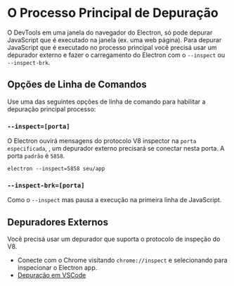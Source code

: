 # O Processo Principal de Depuração

O DevTools em uma janela do navegador do Electron, só pode depurar JavaScript que é executado na janela (ex. uma web página). Para depurar JavaScript que é executado no processo principal você precisá usar um depurador externo e fazer o carregamento do Electron com o `--inspect` ou `--inspect-brk`.

## Opções de Linha de Comandos

Use uma das seguintes opções de linha de comando para habilitar a depuração principal processo:

### `--inspect=[porta]`

O Electron ouvirá mensagens do protocolo V8 inspector na `porta especificada`, , um depurador externo precisará se conectar nesta porta. A porta `padrão` é `5858`.

```shell
electron --inspect=5858 seu/app
```

### `--inspect-brk=[porta]`

Como o `--inspect` mas pausa a execução na primeira linha de JavaScript.

## Depuradores Externos

Você precisá usar um depurador que suporta o protocolo de inspeção do V8.

- Conecte com o Chrome visitando `chrome://inspect` e selecionando para inspecionar o Electron app.
- [Depuração em VSCode](debugging-vscode.md)
